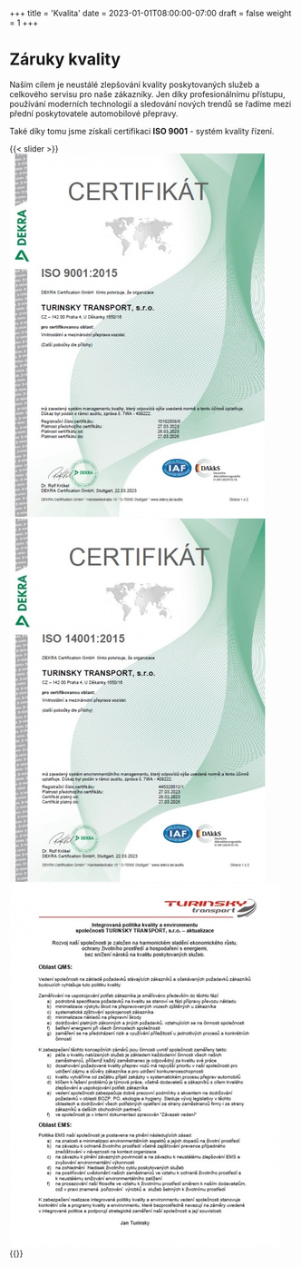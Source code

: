 +++
title = 'Kvalita'
date = 2023-01-01T08:00:00-07:00
draft = false
weight = 1
+++

# Záruky kvality

Naším cílem je neustálé zlepšování kvality poskytovaných služeb a celkového servisu pro naše zákazníky. Jen díky profesionálnímu přístupu, používání moderních technologií a sledování nových trendů se řadíme mezi přední poskytovatele automobilové přepravy.

Také díky tomu jsme získali certifikaci **ISO 9001** - systém kvality řízení.

{{< slider >}}
![certificate ISO 9001](img.cert.iso9001.jpg)
![certificate ISO 14001](img.cert.iso14001.jpg)
![certificate text](img.cert.text.jpg)
{{</slider >}}


